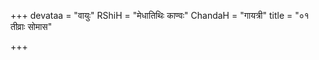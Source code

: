 +++
devataa = "वायुः"
RShiH = "मेधातिथिः काण्वः"
ChandaH = "गायत्री"
title = "०१ तीव्राः सोमास"

+++
